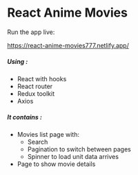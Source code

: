 # React Anime Movies
Run the app live:

https://react-anime-movies777.netlify.app/

##### Using :
- React with hooks
- React router
- Redux toolkit
- Axios


##### It contains :
- Movies list page with:
  - Search 
  - Pagination to switch between pages
  - Spinner to load unit data arrives
- Page to show movie details


